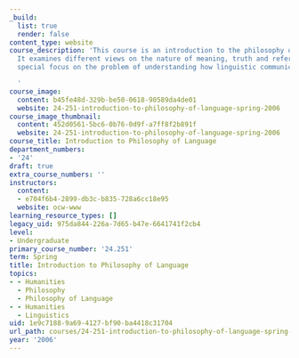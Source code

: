 ```yaml
---
_build:
  list: true
  render: false
content_type: website
course_description: 'This course is an introduction to the philosophy of language.
  It examines different views on the nature of meaning, truth and reference, with
  special focus on the problem of understanding how linguistic communication works.

  '
course_image:
  content: b45fe48d-329b-be50-0618-90589da4de01
  website: 24-251-introduction-to-philosophy-of-language-spring-2006
course_image_thumbnail:
  content: 452d0561-5bc6-0b76-0d9f-a7ff8f2b891f
  website: 24-251-introduction-to-philosophy-of-language-spring-2006
course_title: Introduction to Philosophy of Language
department_numbers:
- '24'
draft: true
extra_course_numbers: ''
instructors:
  content:
  - e704f6b4-2899-db3c-b835-728a6cc18e95
  website: ocw-www
learning_resource_types: []
legacy_uid: 975da844-226a-7d65-b47e-6641741f2cb4
level:
- Undergraduate
primary_course_number: '24.251'
term: Spring
title: Introduction to Philosophy of Language
topics:
- - Humanities
  - Philosophy
  - Philosophy of Language
- - Humanities
  - Linguistics
uid: 1e9c7188-9a69-4127-bf90-ba4418c31704
url_path: courses/24-251-introduction-to-philosophy-of-language-spring-2006
year: '2006'
---
```

